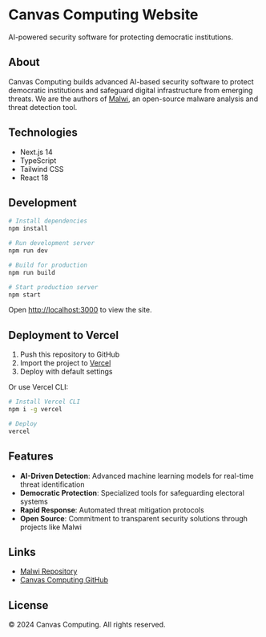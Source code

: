 # Canvas Computing Website

AI-powered security software for protecting democratic institutions.

## About

Canvas Computing builds advanced AI-based security software to protect democratic institutions and safeguard digital infrastructure from emerging threats. We are the authors of [Malwi](https://github.com/canvascomputing/malwi), an open-source malware analysis and threat detection tool.

## Technologies

- Next.js 14
- TypeScript  
- Tailwind CSS
- React 18

## Development

```bash
# Install dependencies
npm install

# Run development server
npm run dev

# Build for production
npm run build

# Start production server
npm start
```

Open [http://localhost:3000](http://localhost:3000) to view the site.

## Deployment to Vercel

1. Push this repository to GitHub
2. Import the project to [Vercel](https://vercel.com/new)
3. Deploy with default settings

Or use Vercel CLI:

```bash
# Install Vercel CLI
npm i -g vercel

# Deploy
vercel
```

## Features

- **AI-Driven Detection**: Advanced machine learning models for real-time threat identification
- **Democratic Protection**: Specialized tools for safeguarding electoral systems
- **Rapid Response**: Automated threat mitigation protocols
- **Open Source**: Commitment to transparent security solutions through projects like Malwi

## Links

- [Malwi Repository](https://github.com/canvascomputing/malwi)
- [Canvas Computing GitHub](https://github.com/canvascomputing)

## License

© 2024 Canvas Computing. All rights reserved.
